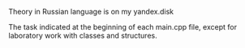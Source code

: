 Theory in Russian language is on my yandex.disk

The task indicated at the beginning of each main.cpp file, except for laboratory work with classes and structures.
